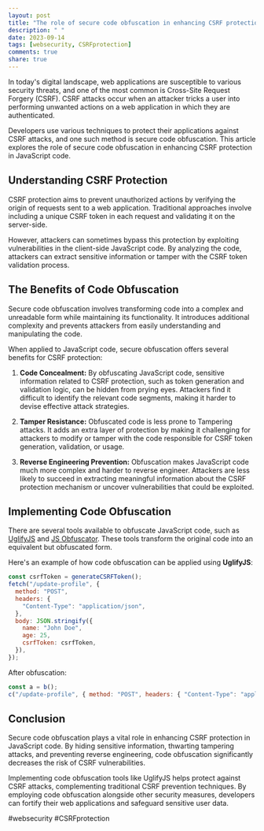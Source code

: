 ```yaml
---
layout: post
title: "The role of secure code obfuscation in enhancing CSRF protection in JavaScript code"
description: " "
date: 2023-09-14
tags: [websecurity, CSRFprotection]
comments: true
share: true
---
```


In today's digital landscape, web applications are susceptible to various security threats, and one of the most common is Cross-Site Request Forgery (CSRF). CSRF attacks occur when an attacker tricks a user into performing unwanted actions on a web application in which they are authenticated.

Developers use various techniques to protect their applications against CSRF attacks, and one such method is secure code obfuscation. This article explores the role of secure code obfuscation in enhancing CSRF protection in JavaScript code.

## Understanding CSRF Protection

CSRF protection aims to prevent unauthorized actions by verifying the origin of requests sent to a web application. Traditional approaches involve including a unique CSRF token in each request and validating it on the server-side.

However, attackers can sometimes bypass this protection by exploiting vulnerabilities in the client-side JavaScript code. By analyzing the code, attackers can extract sensitive information or tamper with the CSRF token validation process.

## The Benefits of Code Obfuscation

Secure code obfuscation involves transforming code into a complex and unreadable form while maintaining its functionality. It introduces additional complexity and prevents attackers from easily understanding and manipulating the code.

When applied to JavaScript code, secure obfuscation offers several benefits for CSRF protection:

1. **Code Concealment:** By obfuscating JavaScript code, sensitive information related to CSRF protection, such as token generation and validation logic, can be hidden from prying eyes. Attackers find it difficult to identify the relevant code segments, making it harder to devise effective attack strategies.

2. **Tamper Resistance:** Obfuscated code is less prone to Tampering attacks. It adds an extra layer of protection by making it challenging for attackers to modify or tamper with the code responsible for CSRF token generation, validation, or usage.

3. **Reverse Engineering Prevention:** Obfuscation makes JavaScript code much more complex and harder to reverse engineer. Attackers are less likely to succeed in extracting meaningful information about the CSRF protection mechanism or uncover vulnerabilities that could be exploited.

## Implementing Code Obfuscation

There are several tools available to obfuscate JavaScript code, such as [UglifyJS](https://github.com/mishoo/UglifyJS) and [JS Obfuscator](https://github.com/javascript-obfuscator/javascript-obfuscator). These tools transform the original code into an equivalent but obfuscated form.

Here's an example of how code obfuscation can be applied using **UglifyJS**:

```javascript
const csrfToken = generateCSRFToken();
fetch("/update-profile", {
  method: "POST",
  headers: {
    "Content-Type": "application/json",
  },
  body: JSON.stringify({
    name: "John Doe",
    age: 25,
    csrfToken: csrfToken,
  }),
});
```

After obfuscation:

```javascript
const a = b();
c("/update-profile", { method: "POST", headers: { "Content-Type": "application/json" }, body: JSON.stringify({ name: "John Doe", age: 25, csrfToken: a, }) });
```

## Conclusion

Secure code obfuscation plays a vital role in enhancing CSRF protection in JavaScript code. By hiding sensitive information, thwarting tampering attacks, and preventing reverse engineering, code obfuscation significantly decreases the risk of CSRF vulnerabilities.

Implementing code obfuscation tools like UglifyJS helps protect against CSRF attacks, complementing traditional CSRF prevention techniques. By employing code obfuscation alongside other security measures, developers can fortify their web applications and safeguard sensitive user data.

#websecurity #CSRFprotection